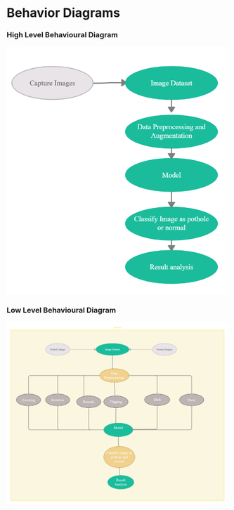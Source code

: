 
# Behavior Diagrams

### High Level Behavioural Diagram
![High Level Usecase Diagram](https://github.com/honey-16hc/Mini_Project/blob/main/2_Design/behavior%20Diagrams/high-level_behaviour.jpg)

### Low Level Behavioural Diagram
![Low Level Usecase Diagram](https://github.com/honey-16hc/Mini_Project/blob/main/2_Design/behavior%20Diagrams/low_level_behaviour.png)
